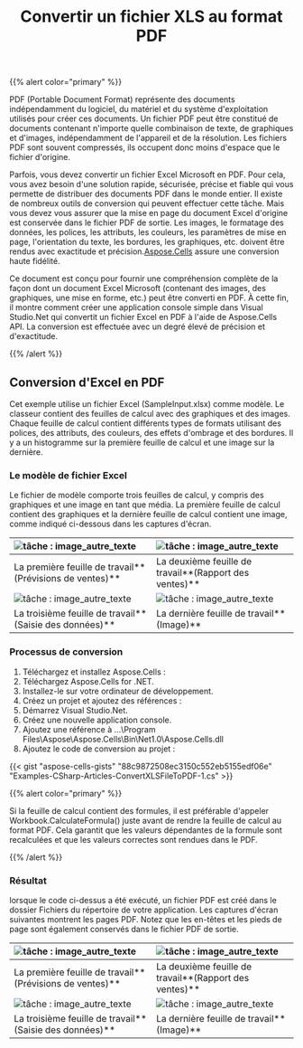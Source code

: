 ﻿---
title: Convertir un fichier XLS au format PDF
type: docs
weight: 30
url: /fr/net/convert-an-xls-file-to-pdf-format/
---
{{% alert color="primary" %}}

PDF (Portable Document Format) représente des documents indépendamment du logiciel, du matériel et du système d'exploitation utilisés pour créer ces documents. Un fichier PDF peut être constitué de documents contenant n'importe quelle combinaison de texte, de graphiques et d'images, indépendamment de l'appareil et de la résolution. Les fichiers PDF sont souvent compressés, ils occupent donc moins d'espace que le fichier d'origine.

Parfois, vous devez convertir un fichier Excel Microsoft en PDF. Pour cela, vous avez besoin d'une solution rapide, sécurisée, précise et fiable qui vous permette de distribuer des documents PDF dans le monde entier. Il existe de nombreux outils de conversion qui peuvent effectuer cette tâche. Mais vous devez vous assurer que la mise en page du document Excel d'origine est conservée dans le fichier PDF de sortie. Les images, le formatage des données, les polices, les attributs, les couleurs, les paramètres de mise en page, l'orientation du texte, les bordures, les graphiques, etc. doivent être rendus avec exactitude et précision.[Aspose.Cells](https://products.aspose.com/cells/net/) assure une conversion haute fidélité.

Ce document est conçu pour fournir une compréhension complète de la façon dont un document Excel Microsoft (contenant des images, des graphiques, une mise en forme, etc.) peut être converti en PDF. À cette fin, il montre comment créer une application console simple dans Visual Studio.Net qui convertit un fichier Excel en PDF à l'aide de Aspose.Cells API. La conversion est effectuée avec un degré élevé de précision et d'exactitude.

{{% /alert %}}

## **Conversion d'Excel en PDF**

Cet exemple utilise un fichier Excel (SampleInput.xlsx) comme modèle. Le classeur contient des feuilles de calcul avec des graphiques et des images. Chaque feuille de calcul contient différents types de formats utilisant des polices, des attributs, des couleurs, des effets d'ombrage et des bordures. Il y a un histogramme sur la première feuille de calcul et une image sur la dernière.

### **Le modèle de fichier Excel**

Le fichier de modèle comporte trois feuilles de calcul, y compris des graphiques et une image en tant que média. La première feuille de calcul contient des graphiques et la dernière feuille de calcul contient une image, comme indiqué ci-dessous dans les captures d'écran.

|![tâche : image_autre_texte](Convert_an_XLS_File_to_PDF_Sheet1.png)|![tâche : image_autre_texte](Convert_an_XLS_File_to_PDF_Sheet2.png)|
|:- |:- |
| La première feuille de travail**(Prévisions de ventes)**| La deuxième feuille de travail**(Rapport des ventes)**|
|![tâche : image_autre_texte](Convert_an_XLS_File_to_PDF_Sheet3.png)|![tâche : image_autre_texte](Convert_an_XLS_File_to_PDF_Sheet4.png)|
| La troisième feuille de travail**(Saisie des données)**| La dernière feuille de travail**(Image)**|

### **Processus de conversion**

1. Téléchargez et installez Aspose.Cells :
 1. Téléchargez Aspose.Cells for .NET.
 1. Installez-le sur votre ordinateur de développement.
1. Créez un projet et ajoutez des références :
 1. Démarrez Visual Studio.Net.
 1. Créez une nouvelle application console.
 1. Ajoutez une référence à …\Program Files\Aspose\Aspose.Cells\Bin\Net1.0\Aspose.Cells.dll
1. Ajoutez le code de conversion au projet :

{{< gist "aspose-cells-gists" "88c9872508ec3150c552eb5155edf06e" "Examples-CSharp-Articles-ConvertXLSFileToPDF-1.cs" >}}

{{% alert color="primary" %}}

Si la feuille de calcul contient des formules, il est préférable d'appeler Workbook.CalculateFormula() juste avant de rendre la feuille de calcul au format PDF. Cela garantit que les valeurs dépendantes de la formule sont recalculées et que les valeurs correctes sont rendues dans le PDF.

{{% /alert %}}

### **Résultat**

lorsque le code ci-dessus a été exécuté, un fichier PDF est créé dans le dossier Fichiers du répertoire de votre application.
Les captures d'écran suivantes montrent les pages PDF. Notez que les en-têtes et les pieds de page sont également conservés dans le fichier PDF de sortie.

|![tâche : image_autre_texte](Convert_an_XLS_File_to_PDF_Converted1.png)|![tâche : image_autre_texte](Convert_an_XLS_File_to_PDF_Converted2.png)|
|:- |:- |
| La première feuille de travail**(Prévisions de ventes)**| La deuxième feuille de travail**(Rapport des ventes)**|
|![tâche : image_autre_texte](Convert_an_XLS_File_to_PDF_Converted3.png)|![tâche : image_autre_texte](Convert_an_XLS_File_to_PDF_Converted4.png)|
| La troisième feuille de travail**(Saisie des données)**| La dernière feuille de travail**(Image)**|
